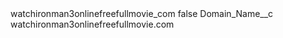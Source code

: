 <?xml version="1.0" encoding="UTF-8"?>
<CustomMetadata xmlns="http://soap.sforce.com/2006/04/metadata" xmlns:xsi="http://www.w3.org/2001/XMLSchema-instance" xmlns:xsd="http://www.w3.org/2001/XMLSchema">
    <label>watchironman3onlinefreefullmovie_com</label>
    <protected>false</protected>
    <values>
        <field>Domain_Name__c</field>
        <value xsi:type="xsd:string">watchironman3onlinefreefullmovie.com</value>
    </values>
</CustomMetadata>
